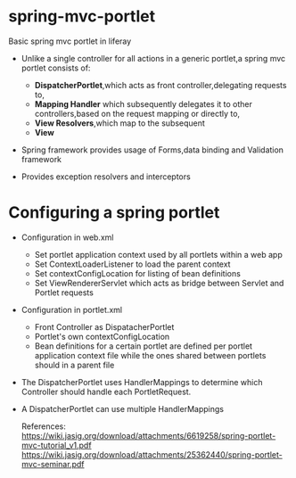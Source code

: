 # spring-mvc-portlet
Basic spring mvc portlet in liferay

- Unlike a single controller for all actions in a generic portlet,a spring mvc portlet consists of: 
  - **DispatcherPortlet**,which acts as front controller,delegating requests to,
  - **Mapping Handler** which subsequently delegates it to other controllers,based on the request mapping or directly to,
  - **View Resolvers**,which map to the subsequent 
  - **View**

- Spring framework provides usage of Forms,data binding and Validation framework
- Provides exception resolvers and interceptors

# Configuring a spring portlet

- Configuration in web.xml
	- Set portlet application context used by all portlets within a web app
	- Set ContextLoaderListener to load the parent context
	- Set contextConfigLocation for listing of bean definitions
	- Set ViewRendererServlet which acts as bridge between Servlet and Portlet requests
- Configuration in portlet.xml
	- Front Controller as DispatacherPortlet
	- Portlet's own contextConfigLocation
	- Bean definitions for a certain portlet are defined per portlet application context file while the ones
	  shared between portlets should in a parent file
 - The DispatcherPortlet uses HandlerMappings to determine which Controller should handle each PortletRequest.
 -  A DispatcherPortlet can use multiple HandlerMappings
	  
	  
	  
	  
	  
	  
	  
	  
	  References:
	  https://wiki.jasig.org/download/attachments/6619258/spring-portlet-mvc-tutorial_v1.pdf
	  https://wiki.jasig.org/download/attachments/25362440/spring-portlet-mvc-seminar.pdf


